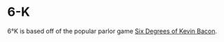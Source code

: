 6-K
===

6°K is based off of the popular parlor game [Six Degrees of Kevin Bacon](//wikipedia.org/wiki/Six_Degrees_of_Kevin_Bacon).
